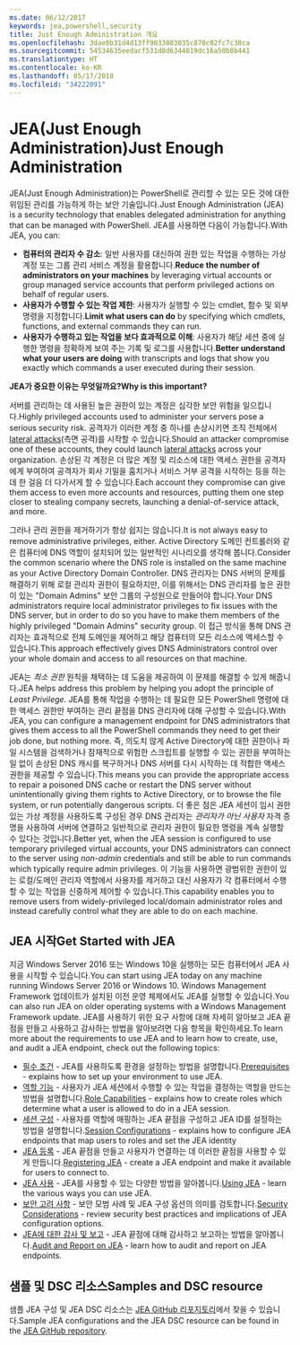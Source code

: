 ```yaml
---
ms.date: 06/12/2017
keywords: jea,powershell,security
title: Just Enough Administration 개요
ms.openlocfilehash: 3dae8b31d4d13ff9033803035c870c02fc7c38ca
ms.sourcegitcommit: 54534635eedacf531d8d6344019dc16a50b8b441
ms.translationtype: HT
ms.contentlocale: ko-KR
ms.lasthandoff: 05/17/2018
ms.locfileid: "34222091"
---
```

# <a name="just-enough-administration"></a><span data-ttu-id="2c5b3-103">JEA(Just Enough Administration)</span><span class="sxs-lookup"><span data-stu-id="2c5b3-103">Just Enough Administration</span></span>

<span data-ttu-id="2c5b3-104">JEA(Just Enough Administration)는 PowerShell로 관리할 수 있는 모든 것에 대한 위임된 관리를 가능하게 하는 보안 기술입니다.</span><span class="sxs-lookup"><span data-stu-id="2c5b3-104">Just Enough Administration (JEA) is a security technology that enables delegated administration for anything that can be managed with PowerShell.</span></span>
<span data-ttu-id="2c5b3-105">JEA를 사용하면 다음이 가능합니다.</span><span class="sxs-lookup"><span data-stu-id="2c5b3-105">With JEA, you can:</span></span>

- <span data-ttu-id="2c5b3-106">**컴퓨터의 관리자 수 감소**: 일반 사용자를 대신하여 권한 있는 작업을 수행하는 가상 계정 또는 그룹 관리 서비스 계정을 활용합니다.</span><span class="sxs-lookup"><span data-stu-id="2c5b3-106">**Reduce the number of administrators on your machines** by leveraging virtual accounts or group managed service accounts that perform privileged actions on behalf of regular users.</span></span>
- <span data-ttu-id="2c5b3-107">**사용자가 수행할 수 있는 작업 제한**: 사용자가 실행할 수 있는 cmdlet, 함수 및 외부 명령을 지정합니다.</span><span class="sxs-lookup"><span data-stu-id="2c5b3-107">**Limit what users can do** by specifying which cmdlets, functions, and external commands they can run.</span></span>
- <span data-ttu-id="2c5b3-108">**사용자가 수행하고 있는 작업을 보다 효과적으로 이해**: 사용자가 해당 세션 중에 실행한 명령을 정확하게 보여 주는 기록 및 로그를 사용합니다.</span><span class="sxs-lookup"><span data-stu-id="2c5b3-108">**Better understand what your users are doing** with transcripts and logs that show you exactly which commands a user executed during their session.</span></span>

<span data-ttu-id="2c5b3-109">**JEA가 중요한 이유는 무엇일까요?**</span><span class="sxs-lookup"><span data-stu-id="2c5b3-109">**Why is this important?**</span></span>

<span data-ttu-id="2c5b3-110">서버를 관리하는 데 사용된 높은 권한이 있는 계정은 심각한 보안 위험을 일으킵니다.</span><span class="sxs-lookup"><span data-stu-id="2c5b3-110">Highly privileged accounts used to administer your servers pose a serious security risk.</span></span>
<span data-ttu-id="2c5b3-111">공격자가 이러한 계정 중 하나를 손상시키면 조직 전체에서 [lateral attacks](http://aka.ms/pth)(측면 공격)를 시작할 수 있습니다.</span><span class="sxs-lookup"><span data-stu-id="2c5b3-111">Should an attacker compromise one of these accounts, they could launch [lateral attacks](http://aka.ms/pth) across your organization.</span></span>
<span data-ttu-id="2c5b3-112">손상된 각 계정은 더 많은 계정 및 리소스에 대한 액세스 권한을 공격자에게 부여하여 공격자가 회사 기밀을 훔치거나 서비스 거부 공격을 시작하는 등을 하는데 한 걸음 더 다가서게 할 수 있습니다.</span><span class="sxs-lookup"><span data-stu-id="2c5b3-112">Each account they compromise can give them access to even more accounts and resources, putting them one step closer to stealing company secrets, launching a denial-of-service attack, and more.</span></span>

<span data-ttu-id="2c5b3-113">그러나 관리 권한을 제거하기가 항상 쉽지는 않습니다.</span><span class="sxs-lookup"><span data-stu-id="2c5b3-113">It is not always easy to remove administrative privileges, either.</span></span>
<span data-ttu-id="2c5b3-114">Active Directory 도메인 컨트롤러와 같은 컴퓨터에 DNS 역할이 설치되어 있는 일반적인 시나리오를 생각해 봅니다.</span><span class="sxs-lookup"><span data-stu-id="2c5b3-114">Consider the common scenario where the DNS role is installed on the same machine as your Active Directory Domain Controller.</span></span>
<span data-ttu-id="2c5b3-115">DNS 관리자는 DNS 서버의 문제를 해결하기 위해 로컬 관리자 권한이 필요하지만, 이를 위해서는 DNS 관리자를 높은 권한이 있는 "Domain Admins" 보안 그룹의 구성원으로 만들어야 합니다.</span><span class="sxs-lookup"><span data-stu-id="2c5b3-115">Your DNS administrators require local administrator privileges to fix issues with the DNS server, but in order to do so you have to make them members of the highly privileged "Domain Admins" security group.</span></span>
<span data-ttu-id="2c5b3-116">이 접근 방식을 통해 DNS 관리자는 효과적으로 전체 도메인을 제어하고 해당 컴퓨터의 모든 리소스에 액세스할 수 있습니다.</span><span class="sxs-lookup"><span data-stu-id="2c5b3-116">This approach effectively gives DNS Administrators control over your whole domain and access to all resources on that machine.</span></span>

<span data-ttu-id="2c5b3-117">JEA는 *최소 권한* 원칙을 채택하는 데 도움을 제공하여 이 문제를 해결할 수 있게 해줍니다.</span><span class="sxs-lookup"><span data-stu-id="2c5b3-117">JEA helps address this problem by helping you adopt the principle of *Least Privilege*.</span></span>
<span data-ttu-id="2c5b3-118">JEA를 통해 작업을 수행하는 데 필요한 모든 PowerShell 명령에 대한 액세스 권한만 부여하는 관리 끝점을 DNS 관리자에 대해 구성할 수 있습니다.</span><span class="sxs-lookup"><span data-stu-id="2c5b3-118">With JEA, you can configure a management endpoint for DNS administrators that gives them access to all the PowerShell commands they need to get their job done, but nothing more.</span></span>
<span data-ttu-id="2c5b3-119">즉, 의도치 않게 Active Directory에 대한 권한이나 파일 시스템을 검색하거나 잠재적으로 위험한 스크립트를 실행할 수 있는 권한을 부여하는 일 없이 손상된 DNS 캐시를 복구하거나 DNS 서버를 다시 시작하는 데 적합한 액세스 권한을 제공할 수 있습니다.</span><span class="sxs-lookup"><span data-stu-id="2c5b3-119">This means you can provide the appropriate access to repair a poisoned DNS cache or restart the DNS server without unintentionally giving them rights to Active Directory, or to browse the file system, or run potentially dangerous scripts.</span></span>
<span data-ttu-id="2c5b3-120">더 좋은 점은 JEA 세션이 임시 권한 있는 가상 계정을 사용하도록 구성된 경우 DNS 관리자는 *관리자가 아닌 사용자* 자격 증명을 사용하여 서버에 연결하고 일반적으로 관리자 권한이 필요한 명령을 계속 실행할 수 있다는 것입니다.</span><span class="sxs-lookup"><span data-stu-id="2c5b3-120">Better yet, when the JEA session is configured to use temporary privileged virtual accounts, your DNS administrators can connect to the server using *non-admin* credentials and still be able to run commands which typically require admin privileges.</span></span>
<span data-ttu-id="2c5b3-121">이 기능을 사용하면 광범위한 권한이 있는 로컬/도메인 관리자 역할에서 사용자를 제거하고 대신 사용자가 각 컴퓨터에서 수행할 수 있는 작업을 신중하게 제어할 수 있습니다.</span><span class="sxs-lookup"><span data-stu-id="2c5b3-121">This capability enables you to remove users from widely-privileged local/domain administrator roles and instead carefully control what they are able to do on each machine.</span></span>

## <a name="get-started-with-jea"></a><span data-ttu-id="2c5b3-122">JEA 시작</span><span class="sxs-lookup"><span data-stu-id="2c5b3-122">Get Started with JEA</span></span>

<span data-ttu-id="2c5b3-123">지금 Windows Server 2016 또는 Windows 10을 실행하는 모든 컴퓨터에서 JEA 사용을 시작할 수 있습니다.</span><span class="sxs-lookup"><span data-stu-id="2c5b3-123">You can start using JEA today on any machine running Windows Server 2016 or Windows 10.</span></span>
<span data-ttu-id="2c5b3-124">Windows Management Framework 업데이트가 설치된 이전 운영 체제에서도 JEA를 실행할 수 있습니다.</span><span class="sxs-lookup"><span data-stu-id="2c5b3-124">You can also run JEA on older operating systems with a Windows Management Framework update.</span></span>
<span data-ttu-id="2c5b3-125">JEA를 사용하기 위한 요구 사항에 대해 자세히 알아보고 JEA 끝점을 만들고 사용하고 감사하는 방법을 알아보려면 다음 항목을 확인하세요.</span><span class="sxs-lookup"><span data-stu-id="2c5b3-125">To learn more about the requirements to use JEA and to learn how to create, use, and audit a JEA endpoint, check out the following topics:</span></span>

- <span data-ttu-id="2c5b3-126">[필수 조건](prerequisites.md) - JEA를 사용하도록 환경을 설정하는 방법을 설명합니다.</span><span class="sxs-lookup"><span data-stu-id="2c5b3-126">[Prerequisites](prerequisites.md) - explains how to set up your environment to use JEA.</span></span>
- <span data-ttu-id="2c5b3-127">[역할 기능](role-capabilities.md) - 사용자가 JEA 세션에서 수행할 수 있는 작업을 결정하는 역할을 만드는 방법을 설명합니다.</span><span class="sxs-lookup"><span data-stu-id="2c5b3-127">[Role Capabilities](role-capabilities.md) - explains how to create roles which determine what a user is allowed to do in a JEA session.</span></span>
- <span data-ttu-id="2c5b3-128">[세션 구성](session-configurations.md) - 사용자를 역할에 매핑하는 JEA 끝점을 구성하고 JEA ID를 설정하는 방법을 설명합니다.</span><span class="sxs-lookup"><span data-stu-id="2c5b3-128">[Session Configurations](session-configurations.md) - explains how to configure JEA endpoints that map users to roles and set the JEA identity</span></span>
- <span data-ttu-id="2c5b3-129">[JEA 등록](register-jea.md) - JEA 끝점을 만들고 사용자가 연결하는 데 이러한 끝점을 사용할 수 있게 만듭니다.</span><span class="sxs-lookup"><span data-stu-id="2c5b3-129">[Registering JEA](register-jea.md) - create a JEA endpoint and make it available for users to connect to.</span></span>
- <span data-ttu-id="2c5b3-130">[JEA 사용](using-jea.md) - JEA를 사용할 수 있는 다양한 방법을 알아봅니다.</span><span class="sxs-lookup"><span data-stu-id="2c5b3-130">[Using JEA](using-jea.md) - learn the various ways you can use JEA.</span></span>
- <span data-ttu-id="2c5b3-131">[보안 고려 사항](security-considerations.md) - 보안 모범 사례 및 JEA 구성 옵션의 의미를 검토합니다.</span><span class="sxs-lookup"><span data-stu-id="2c5b3-131">[Security Considerations](security-considerations.md) - review security best practices and implications of JEA configuration options.</span></span>
- <span data-ttu-id="2c5b3-132">[JEA에 대한 감사 및 보고](audit-and-report.md) - JEA 끝점에 대해 감사하고 보고하는 방법을 알아봅니다.</span><span class="sxs-lookup"><span data-stu-id="2c5b3-132">[Audit and Report on JEA](audit-and-report.md) - learn how to audit and report on JEA endpoints.</span></span>

## <a name="samples-and-dsc-resource"></a><span data-ttu-id="2c5b3-133">샘플 및 DSC 리소스</span><span class="sxs-lookup"><span data-stu-id="2c5b3-133">Samples and DSC resource</span></span>

<span data-ttu-id="2c5b3-134">샘플 JEA 구성 및 JEA DSC 리소스는 [JEA GitHub 리포지토리](https://github.com/PowerShell/JEA)에서 찾을 수 있습니다.</span><span class="sxs-lookup"><span data-stu-id="2c5b3-134">Sample JEA configurations and the JEA DSC resource can be found in the [JEA GitHub repository](https://github.com/PowerShell/JEA).</span></span>